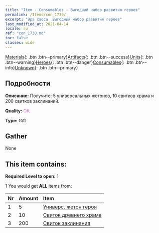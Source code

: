 ```yaml
---
title: "Item - Consumables - Выгодный набор развития героев"
permalink: /Items/con_1730/
excerpt: "Эра хаоса  Выгодный набор развития героев"
last_modified_at: 2021-04-14
locale: ru
ref: "con_1730.md"
toc: false
classes: wide
---
```

 [Materials](/ru/Items/){: .btn .btn--primary}[Artifacts](/ru/Items/Artifacts/){: .btn .btn--success}[Units](/ru/Items/Units/){: .btn .btn--warning}[Heroes](/ru/Items/Heroes/){: .btn .btn--danger}[Consumables](/ru/Items/Consumables/){: .btn .btn--info}[Unknown](/ru/Items/Unknown/){: .btn .btn--primary}

## Подробности
 **Описание:** Получите: 5 универсальных жетонов, 10 свитков храма и 200 свитков заклинаний.

 **Quality:** <span style="color: #DA70D6">OK</span>

 **Type:** Gift

## Gather

  None

## This item contains:

 **Required Level to open:** 1

 1 You would get **ALL** items  from:

  | Nr | Amount |     Item    |
  |:---|:-------|:------------|
  | 1 | 5 | [Универс. жетон героя](/ru/Items/her_358/) | 
  | 2 | 10 | [Свиток древнего храма](/ru/Items/con_697/) | 
  | 3 | 200 | [Свиток заклинания](/ru/Items/con_694/) | 
